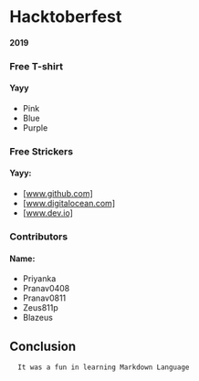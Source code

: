 # Hacktoberfest
#### 2019

### Free T-shirt
#### Yayy 
* Pink
* Blue
* Purple

### Free Strickers
#### Yayy: 	
* [www.github.com]
* [www.digitalocean.com]
* [www.dev.io]

### Contributors
#### Name:
* Priyanka
* Pranav0408
* Pranav0811
* Zeus811p
* Blazeus

## Conclusion
      It was a fun in learning Markdown Language
